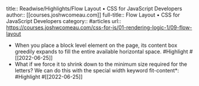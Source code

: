title:: Readwise/Highlights/Flow Layout • CSS for JavaScript Developers
author:: [[courses.joshwcomeau.com]]
full-title:: Flow Layout • CSS for JavaScript Developers
category:: #articles
url:: https://courses.joshwcomeau.com/css-for-js/01-rendering-logic-1/09-flow-layout
- When you place a block level element on the page, its content box greedily expands to fill the entire available horizontal space. #Highlight #[[2022-06-25]]
- What if we force it to shrink down to the minimum size required for the letters? We can do this with the special width keyword fit-content*: #Highlight #[[2022-06-25]]